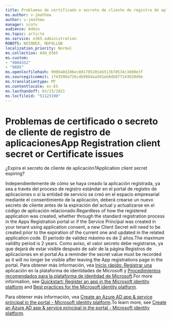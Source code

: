 ```yaml
---
title: Problemas de certificado o secreto de cliente de registro de aplicaciones
ms.author: v-jmathew
author: v-jmathew
manager: scotv
audience: Admin
ms.topic: article
ms.service: o365-administration
ROBOTS: NOINDEX, NOFOLLOW
localization_priority: Normal
ms.collection: Adm_O365
ms.custom:
- "9004352"
- "9685"
ms.openlocfilehash: 990648d286ec801785201e6513b70534c3d80e3f
ms.sourcegitcommit: 1f43598a726cdb9904aa501eb8db87f143020d9e
ms.translationtype: MT
ms.contentlocale: es-ES
ms.lasthandoff: 03/23/2021
ms.locfileid: "51123198"
---
```

# <a name="app-registration-client-secret-or-certificate-issues"></a><span data-ttu-id="09db7-102">Problemas de certificado o secreto de cliente de registro de aplicaciones</span><span class="sxs-lookup"><span data-stu-id="09db7-102">App Registration client secret or Certificate issues</span></span>

<span data-ttu-id="09db7-103">¿Expira el secreto de cliente de aplicación?</span><span class="sxs-lookup"><span data-stu-id="09db7-103">Application client secret expiring?</span></span>

<span data-ttu-id="09db7-104">Independientemente de cómo se haya creado la aplicación registrada, ya sea a través del proceso de registro estándar en el portal de registro de aplicaciones o si la entidad de servicio se creó en el espacio empresarial mediante el consentimiento de la aplicación, deberá crearse un nuevo secreto de cliente antes de la expiración del actual y actualizarse en el código de aplicación relacionado.</span><span class="sxs-lookup"><span data-stu-id="09db7-104">Regardless of how the registered application was created, whether through the standard registration process in the Apps Registration portal or if the Service Principal was created in your tenant using application consent, a new Client Secret will need to be created prior to the expiration of the current one and updated in the related application code.</span></span> <span data-ttu-id="09db7-105">El período de validez máximo es de 2 años.</span><span class="sxs-lookup"><span data-stu-id="09db7-105">The maximum validity period is 2 years.</span></span> <span data-ttu-id="09db7-106">Como aviso, el valor secreto debe registrarse, ya que dejará de estar visible después de salir de la página Registros de aplicaciones en el portal.</span><span class="sxs-lookup"><span data-stu-id="09db7-106">As a reminder the secret value must be recorded as it will no longer be visible after leaving the App registrations page in the portal.</span></span> <span data-ttu-id="09db7-107">Para obtener más información, vea [Inicio rápido: Registrar una](https://docs.microsoft.com/azure/active-directory/develop/quickstart-register-app) aplicación en la plataforma de identidades de Microsoft y [Procedimientos recomendados para la plataforma de identidad de Microsoft](https://docs.microsoft.com/azure/active-directory/develop/identity-platform-integration-checklist#security).</span><span class="sxs-lookup"><span data-stu-id="09db7-107">For more information, see [Quickstart: Register an app in the Microsoft identity platform](https://docs.microsoft.com/azure/active-directory/develop/quickstart-register-app) and [Best practices for the Microsoft identity platform](https://docs.microsoft.com/azure/active-directory/develop/identity-platform-integration-checklist#security).</span></span>

<span data-ttu-id="09db7-108">Para obtener más información, vea [Create an Azure AD app & service principal in the portal - Microsoft identity platform](https://docs.microsoft.com/azure/active-directory/develop/howto-create-service-principal-portal).</span><span class="sxs-lookup"><span data-stu-id="09db7-108">To learn more, see [Create an Azure AD app & service principal in the portal - Microsoft identity platform](https://docs.microsoft.com/azure/active-directory/develop/howto-create-service-principal-portal).</span></span>
